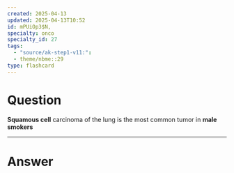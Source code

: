 ```yaml
---
created: 2025-04-13
updated: 2025-04-13T10:52
id: mPUiOp3$N,
specialty: onco
specialty_id: 27
tags:
  - "source/ak-step1-v11:": 
  - theme/nbme::29
type: flashcard
---
```


# Question
**Squamous cell** carcinoma of the lung is the most common tumor in **male smokers**

---

# Answer
